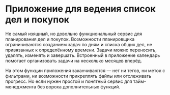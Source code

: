 # Приложение для ведения список дел и покупок

Не самый изящный, но довольно функциональный сервис для планирования  дел и покупок. Возможности планировщика ограничиваются созданием задач по дням и списка общих дел, не привязанных к определённому времени. Задачи можно переносить,  удалять,  изменять и завершать. Встроенный в приложение календарь помогает организовать задачи на несколько месяцев вперёд.

На этом функции приложения заканчиваются — нет ни тегов, ни меток с фильтрами, ни возможности прикреплять файлы или отслеживать прогресс. Но если нужен простой и понятный сервис для тайм-менеджмента без вороха дополнительных функций.

